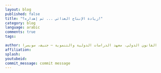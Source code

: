 ```yaml
---
layout: blog
published: false
title: "زيادة الإنتاج الغذائي ... ثم إهداره؟!"
category: blog
language: arabic
comments: true
tags: 

author: آن صعب، مدرس القانون الدولي، معهد الدراسات الدولية والتنموية – جنيف، سويسرا
affiliation: 
splash: 
youtubeid: 
commit_message: commit message
---
```


